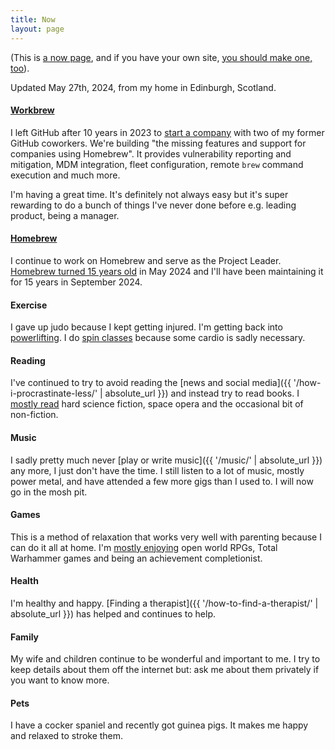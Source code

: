 ```yaml
---
title: Now
layout: page
---
```


(This is [a now page](https://nownownow.com/about), and if you have your own site, [you should make one, too](https://sivers.org/now2)).

Updated May 27th, 2024, from my home in Edinburgh, Scotland.

#### [Workbrew](https://workbrew.com)

I left GitHub after 10 years in 2023 to [start a company](https://workbrew.com) with two of my former GitHub coworkers.
We're building "the missing features and support for companies using Homebrew".
It provides vulnerability reporting and mitigation, MDM integration, fleet configuration, remote `brew` command execution and much more.

I'm having a great time.
It's definitely not always easy but it's super rewarding to do a bunch of things I've never done before e.g. leading product, being a manager.

#### [Homebrew](https://brew.sh)

I continue to work on Homebrew and serve as the Project Leader.
[Homebrew turned 15 years old](https://www.youtube.com/watch?v=dY31NQP4JPk) in May 2024 and I'll have been maintaining it for 15 years in September 2024.

#### Exercise

I gave up judo because I kept getting injured.
I'm getting back into [powerlifting](https://www.openpowerlifting.org/u/mikemcquaid).
I do [spin classes](https://tribe.yoga/tribe-cycle/) because some cardio is sadly necessary.

#### Reading

I've continued to try to avoid reading the [news and social media]({{ '/how-i-procrastinate-less/' | absolute_url }}) and instead try to read books.
I [mostly read](https://www.goodreads.com/review/list/37799508-mike-mcquaid?shelf=read&sort=date_read) hard science fiction, space opera and the occasional bit of non-fiction.

#### Music

I sadly pretty much never [play or write music]({{ '/music/' | absolute_url }}) any more, I just don't have the time.
I still listen to a lot of music, mostly power metal, and have attended a few more gigs than I used to.
I will now go in the mosh pit.

#### Games

This is a method of relaxation that works very well with parenting because I can do it all at home.
I'm [mostly enjoying](https://steamcommunity.com/id/mikemcquaid/) open world RPGs, Total Warhammer games and being an achievement completionist.

#### Health

I'm healthy and happy.
[Finding a therapist]({{ '/how-to-find-a-therapist/' | absolute_url }}) has helped and continues to help.

#### Family

My wife and children continue to be wonderful and important to me.
I try to keep details about them off the internet but: ask me about them privately if you want to know more.

#### Pets

I have a cocker spaniel and recently got guinea pigs.
It makes me happy and relaxed to stroke them.
